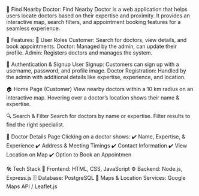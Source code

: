🏥 Find Nearby Doctor:
Find Nearby Doctor is a web application that helps users locate doctors based on their expertise and proximity. It provides an interactive map, search filters, and appointment booking features for a seamless experience.

🚀 Features:
👤 User Roles
Customer: Search for doctors, view details, and book appointments.
Doctor: Managed by the admin, can update their profile.
Admin: Registers doctors and manages the system.

🔑 Authentication & Signup
User Signup: Customers can sign up with a username, password, and profile image.
Doctor Registration: Handled by the admin with additional details like expertise, experience, and location.

🏠 Home Page (Customer)
View nearby doctors within a 10 km radius on an interactive map.
Hovering over a doctor’s location shows their name & expertise.

🔍 Search & Filter
Search for doctors by name or expertise.
Filter results to find the right specialist.


📄 Doctor Details Page
Clicking on a doctor shows:
✔️ Name, Expertise, & Experience
✔️ Address & Meeting Timings
✔️ Contact Information
✔️ View Location on Map
✔️ Option to Book an Appointmen

🛠️ Tech Stack
🎨 Frontend: HTML, CSS, JavaScript
⚙️ Backend: Node.js, Express.js
🗄 Database: PostgreSQL
📍 Maps & Location Services: Google Maps API / Leaflet.js
